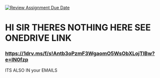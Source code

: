 [![Review Assignment Due Date](https://classroom.github.com/assets/deadline-readme-button-24ddc0f5d75046c5622901739e7c5dd533143b0c8e959d652212380cedb1ea36.svg)](https://classroom.github.com/a/KE0Zf_Fj)

# HI SIR THERES NOTHING HERE SEE ONEDRIVE LINK

### https://1drv.ms/f/s!Antb3oPzmF3WgaomO5WsObXLojTIBw?e=IN0fzp

ITS ALSO IN your EMAILS
